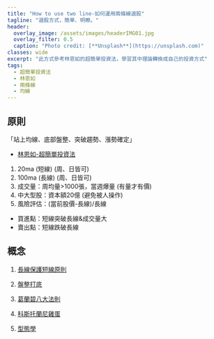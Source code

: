 ```yaml
---
title: "How to use two line-如何運用兩條線選股"
tagline: "選股方式，簡單、明瞭。"
header:
  overlay_image: /assets/images/headerIMG01.jpg
  overlay_filter: 0.5
  caption: "Photo credit: [**Unsplash**](https://unsplash.com)"
classes: wide
excerpt: "此方式參考林恩如的超簡單投資法，學習其中理論轉換成自己的投資方式"
tags:
  - 超簡單投資法
  - 林恩如
  - 兩條線
  - 均線
---
```


## 原則

「站上均線、底部盤整、突破趨勢、漲勢確定」  
*   [林恩如-超簡單投資法](https://enrumoney.net/%e6%96%b0%e6%89%8b%e5%bf%85%e5%ad%b8-%e8%b6%85%e7%b0%a1%e5%96%ae%e6%8a%95%e8%b3%87%e6%b3%95%ef%bc%9a1%e3%80%81%e5%bb%ba%e7%ab%8b%e9%80%b2%e5%a0%b4%e5%89%8d%e7%9a%84%e8%a7%80%e5%bf%b5%ef%bc%81/)


1. 20ma  (短線) (周、日皆可)
2. 100ma  (長線) (周、日皆可)
3. 成交量：周均量>1000張，當週爆量 (有量才有價)
4. 中大型股：資本額20億  (避免被人操作)
5. 風險評估：(當前股價-長線)/長線


* 買進點：短線突破長線&成交量大
* 賣出點：短線跌破長線
	  
## 概念
1. [長線保護短線原則](/stock/Long-Protect-Short-長線保護短線)  
  
2. [盤整打底](/stock/Consolidation-盤整打底)  
  
3. [葛蘭碧八大法則](/stock/The-Eight-Principles-of-Grampy-葛蘭碧八大法則) 
  
4. [科斯托蘭尼雞蛋](/stock/Kostolani-Eggs-科斯托蘭尼雞蛋)

5. [型態學](/stock/Typology-型態學)
